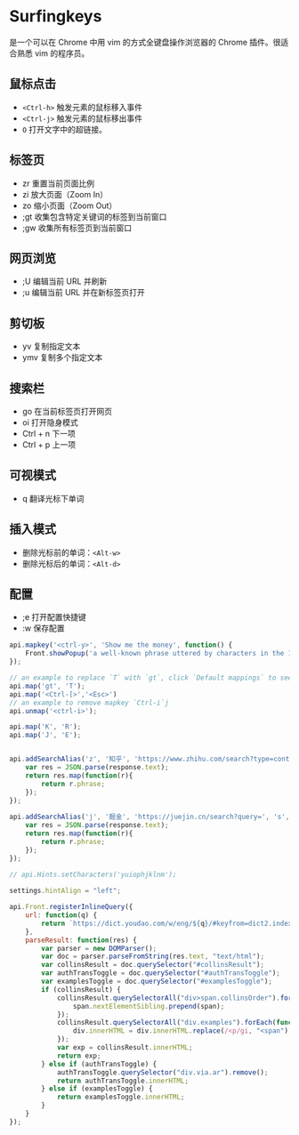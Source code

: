 # Surfingkeys

是一个可以在 Chrome 中用 vim 的方式全键盘操作浏览器的 Chrome 插件。很适合熟悉 vim 的程序员。



## 鼠标点击

* `<Ctrl-h>` 触发元素的鼠标移入事件
* `<Ctrl-j>` 触发元素的鼠标移出事件
* `O` 打开文字中的超链接。


## 标签页

* zr 重置当前页面比例
* zi 放大页面（Zoom In）
* zo 缩小页面（Zoom Out）
* ;gt 收集包含特定关键词的标签到当前窗口
* ;gw 收集所有标签页到当前窗口



## 网页浏览

* ;U 编辑当前 URL 并刷新
* ;u 编辑当前 URL 并在新标签页打开



## 剪切板

* yv 复制指定文本
* ymv 复制多个指定文本



## 搜索栏
* go 在当前标签页打开网页
* oi 打开隐身模式
* Ctrl + n 下一项
* Ctrl + p 上一项



## 可视模式

* q 翻译光标下单词



## 插入模式

* 删除光标前的单词：`<Alt-w>`
* 删除光标后的单词：`<Alt-d>`



## 配置

* ;e 打开配置快捷键  
* :w 保存配置


```js
api.mapkey('<ctrl-y>', 'Show me the money', function() {
    Front.showPopup('a well-known phrase uttered by characters in the 1996 film Jerry Maguire (Escape to close).');
});

// an example to replace `T` with `gt`, click `Default mappings` to see how `T` works.
api.map('gt', 'T');
api.map('<Ctrl-[>','<Esc>')
// an example to remove mapkey `Ctrl-i`j
api.unmap('<ctrl-i>');

api.map('K', 'R');
api.map('J', 'E');


api.addSearchAlias('z', '知乎', 'https://www.zhihu.com/search?type=content&q=', 's', null, function(response) {
    var res = JSON.parse(response.text);
    return res.map(function(r){
        return r.phrase;
    });
});
 
api.addSearchAlias('j', '掘金', 'https://juejin.cn/search?query=', 's', null, function(response) {
    var res = JSON.parse(response.text);
    return res.map(function(r){
        return r.phrase;
    });
});
 
// api.Hints.setCharacters('yuiophjklnm');

settings.hintAlign = "left";

api.Front.registerInlineQuery({
    url: function(q) {
        return `https://dict.youdao.com/w/eng/${q}/#keyfrom=dict2.index`;
    },
    parseResult: function(res) {
        var parser = new DOMParser();
        var doc = parser.parseFromString(res.text, "text/html");
        var collinsResult = doc.querySelector("#collinsResult");
        var authTransToggle = doc.querySelector("#authTransToggle");
        var examplesToggle = doc.querySelector("#examplesToggle");
        if (collinsResult) {
            collinsResult.querySelectorAll("div>span.collinsOrder").forEach(function(span) {
                span.nextElementSibling.prepend(span);
            });
            collinsResult.querySelectorAll("div.examples").forEach(function(div) {
                div.innerHTML = div.innerHTML.replace(/<p/gi, "<span").replace(/<\/p>/gi, "</span>");
            });
            var exp = collinsResult.innerHTML;
            return exp;
        } else if (authTransToggle) {
            authTransToggle.querySelector("div.via.ar").remove();
            return authTransToggle.innerHTML;
        } else if (examplesToggle) {
            return examplesToggle.innerHTML;
        }
    }
});

```


